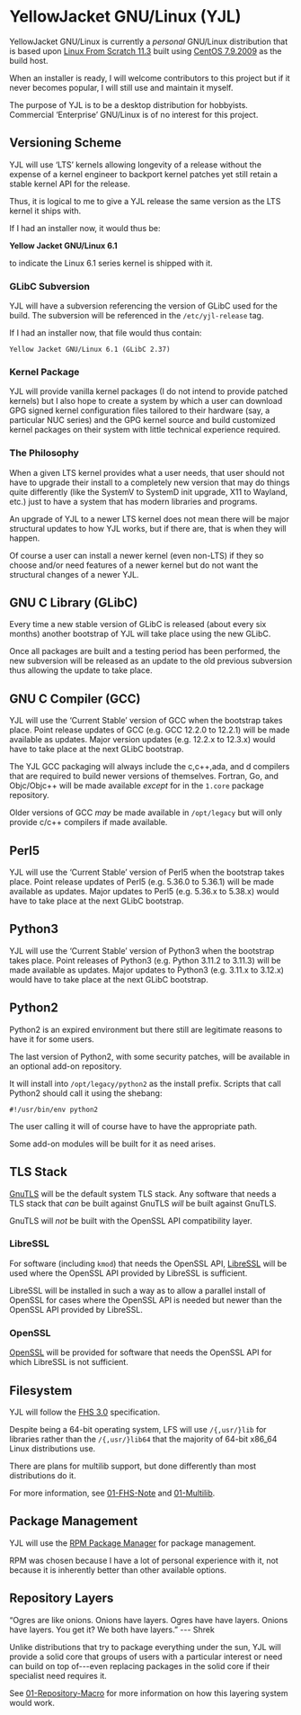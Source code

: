 YellowJacket GNU/Linux (YJL)
============================

YellowJacket GNU/Linux is currently a *personal* GNU/Linux distribution
that is based upon [Linux From Scratch 11.3](https://www.linuxfromscratch.org/)
built using [CentOS 7.9.2009](https://www.centos.org/) as the build
host.

When an installer is ready, I will welcome contributors to this project
but if it never becomes popular, I will still use and maintain it myself.

The purpose of YJL is to be a desktop distribution for hobbyists.
Commercial ‘Enterprise’ GNU/Linux is of no interest for this project.


Versioning Scheme
-----------------

YJL will use ‘LTS’ kernels allowing longevity of a release without the
expense of a kernel engineer to backport kernel patches yet still retain
a stable kernel API for the release.

Thus, it is logical to me to give a YJL release the same version as the
LTS kernel it ships with.

If I had an installer now, it would thus be:

__Yellow Jacket GNU/Linux 6.1__

to indicate the Linux 6.1 series kernel is shipped with it.

### GLibC Subversion

YJL will have a subversion referencing the version of GLibC used for
the build. The subversion will be referenced in the `/etc/yjl-release`
tag.

If I had an installer now, that file would thus contain:

    Yellow Jacket GNU/Linux 6.1 (GLibC 2.37)

### Kernel Package

YJL will provide vanilla kernel packages (I do not intend to provide
patched kernels) but I also hope to create a system by which a user
can download GPG signed kernel configuration files tailored to their
hardware (say, a particular NUC series) and the GPG kernel source and
build customized kernel packages on their system with little technical
experience required.

### The Philosophy

When a given LTS kernel provides what a user needs, that user should
not have to upgrade their install to a completely new version that may
do things quite differently (like the SystemV to SystemD init upgrade,
X11 to Wayland, etc.) just to have a system that has modern libraries
and programs.

An upgrade of YJL to a newer LTS kernel does not mean there will be
major structural updates to how YJL works, but if there are, that is
when they will happen.

Of course a user can install a newer kernel (even non-LTS) if they so
choose and/or need features of a newer kernel but do not want the
structural changes of a newer YJL.


GNU C Library (GLibC)
---------------------

Every time a new stable version of GLibC is released (about every six
months) another bootstrap of YJL will take place using the new GLibC.

Once all packages are built and a testing period has been performed,
the new subversion will be released as an update to the old previous
subversion thus allowing the update to take place.


GNU C Compiler (GCC)
--------------------

YJL will use the ‘Current Stable’ version of GCC when the bootstrap
takes place. Point release updates of GCC (e.g. GCC 12.2.0 to 12.2.1)
will be made available as updates. Major version updates (e.g. 12.2.x
to 12.3.x) would have to take place at the next GLibC bootstrap.

The YJL GCC packaging will always include the c,c++,ada, and d compilers
that are required to build newer versions of themselves. Fortran, Go,
and Objc/Objc++ will be made available *except* for in the `1.core`
package repository.

Older versions of GCC *may* be made available in `/opt/legacy` but will
only provide c/c++ compilers if made available.


Perl5
-----

YJL will use the ‘Current Stable’ version of Perl5 when the bootstrap
takes place. Point release updates of Perl5 (e.g. 5.36.0 to 5.36.1)
will be made available as updates. Major updates to Perl5 (e.g. 5.36.x
to 5.38.x) would have to take place at the next GLibC bootstrap.


Python3
-------

YJL will use the ‘Current Stable’ version of Python3 when the bootstrap
takes place. Point releases of Python3 (e.g. Python 3.11.2 to 3.11.3)
will be made available as updates. Major updates to Python3 (e.g. 3.11.x
to 3.12.x) would have to take place at the next GLibC bootstrap.


Python2
-------

Python2 is an expired environment but there still are legitimate reasons
to have it for some users.

The last version of Python2, with some security patches, will be available
in an optional add-on repository.

It will install into `/opt/legacy/python2` as the install prefix. Scripts
that call Python2 should call it using the shebang:

    #!/usr/bin/env python2

The user calling it will of course have to have the appropriate path.

Some add-on modules will be built for it as need arises.


TLS Stack
---------

[GnuTLS](https://www.gnutls.org/) will be the default system TLS stack.
Any software that needs a TLS stack that *can* be built against GnuTLS
*will* be built against GnuTLS.

GnuTLS will *not* be built with the OpenSSL API compatibility layer.

### LibreSSL

For software (including `kmod`) that needs the OpenSSL API,
[LibreSSL](https://www.libressl.org/) will be used where the OpenSSL
API provided by LibreSSL is sufficient.

LibreSSL will be installed in such a way as to allow a parallel install
of OpenSSL for cases where the OpenSSL API is needed but newer than
the OpenSSL API provided by LibreSSL.

### OpenSSL

[OpenSSL](https://www.openssl.org/) will be provided for software that
needs the OpenSSL API for which LibreSSL is not sufficient.


Filesystem
----------

YJL will follow the
[FHS 3.0](https://refspecs.linuxfoundation.org/FHS_3.0/index.html)
specification.

Despite being a 64-bit operating system, LFS will use `/{,usr/}lib`
for libraries rather than the `/{,usr/}lib64` that the majority of
64-bit x86\_64 Linux distributions use.

There are plans for multilib support, but done differently than most
distributions do it.

For more information, see [01-FHS-Note](01-FHS-Note.md) and
[01-Multilib](01-Multilib.md).


Package Management
------------------

YJL will use the [RPM Package Manager](http://rpm.org/) for package
management.

RPM was chosen because I have a lot of personal experience with it,
not because it is inherently better than other available options.


Repository Layers
-----------------

“Ogres are like onions. Onions have layers. Ogres have have layers.
Onions have layers. You get it? We both have layers.” --- Shrek

Unlike distributions that try to package everything under the sun,
YJL will provide a solid core that groups of users with a particular
interest or need can build on top of---even replacing packages in
the solid core if their specialist need requires it.

See [01-Repository-Macro](01-Repository-Macro.md) for more information
on how this layering system would work.
